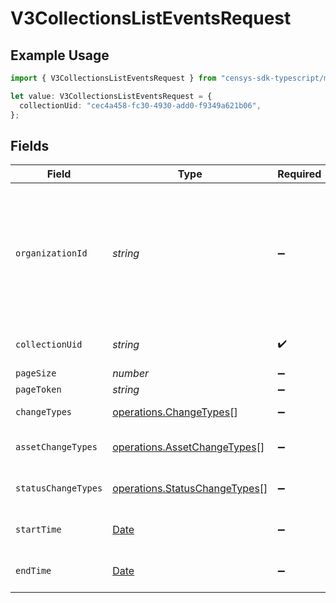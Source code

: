 # V3CollectionsListEventsRequest

## Example Usage

```typescript
import { V3CollectionsListEventsRequest } from "censys-sdk-typescript/models/operations";

let value: V3CollectionsListEventsRequest = {
  collectionUid: "cec4a458-fc30-4930-add0-f9349a621b06",
};
```

## Fields

| Field                                                                                                                                                                                              | Type                                                                                                                                                                                               | Required                                                                                                                                                                                           | Description                                                                                                                                                                                        |
| -------------------------------------------------------------------------------------------------------------------------------------------------------------------------------------------------- | -------------------------------------------------------------------------------------------------------------------------------------------------------------------------------------------------- | -------------------------------------------------------------------------------------------------------------------------------------------------------------------------------------------------- | -------------------------------------------------------------------------------------------------------------------------------------------------------------------------------------------------- |
| `organizationId`                                                                                                                                                                                   | *string*                                                                                                                                                                                           | :heavy_minus_sign:                                                                                                                                                                                 | The ID of a Censys organization to associate the request with. See the [Getting Started docs](https://docs.censys.com/reference/get-started#step-3-set-your-organization-id) for more information. |
| `collectionUid`                                                                                                                                                                                    | *string*                                                                                                                                                                                           | :heavy_check_mark:                                                                                                                                                                                 | The UID for the collection                                                                                                                                                                         |
| `pageSize`                                                                                                                                                                                         | *number*                                                                                                                                                                                           | :heavy_minus_sign:                                                                                                                                                                                 | N/A                                                                                                                                                                                                |
| `pageToken`                                                                                                                                                                                        | *string*                                                                                                                                                                                           | :heavy_minus_sign:                                                                                                                                                                                 | N/A                                                                                                                                                                                                |
| `changeTypes`                                                                                                                                                                                      | [operations.ChangeTypes](../../models/operations/changetypes.md)[]                                                                                                                                 | :heavy_minus_sign:                                                                                                                                                                                 | Change types                                                                                                                                                                                       |
| `assetChangeTypes`                                                                                                                                                                                 | [operations.AssetChangeTypes](../../models/operations/assetchangetypes.md)[]                                                                                                                       | :heavy_minus_sign:                                                                                                                                                                                 | Asset change types                                                                                                                                                                                 |
| `statusChangeTypes`                                                                                                                                                                                | [operations.StatusChangeTypes](../../models/operations/statuschangetypes.md)[]                                                                                                                     | :heavy_minus_sign:                                                                                                                                                                                 | Status change types                                                                                                                                                                                |
| `startTime`                                                                                                                                                                                        | [Date](https://developer.mozilla.org/en-US/docs/Web/JavaScript/Reference/Global_Objects/Date)                                                                                                      | :heavy_minus_sign:                                                                                                                                                                                 | Start time of the host timeline                                                                                                                                                                    |
| `endTime`                                                                                                                                                                                          | [Date](https://developer.mozilla.org/en-US/docs/Web/JavaScript/Reference/Global_Objects/Date)                                                                                                      | :heavy_minus_sign:                                                                                                                                                                                 | End time of the host timeline                                                                                                                                                                      |
